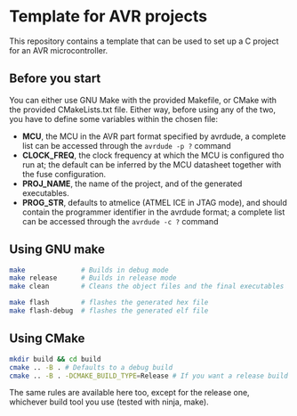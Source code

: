 # Template for AVR projects

This repository contains a template that can be used to set up a C project for an AVR microcontroller.

## Before you start

You can either use GNU Make with the provided Makefile, or CMake with the provided CMakeLists.txt file.
Either way, before using any of the two, you have to define some variables within the chosen file:

- **MCU**, the MCU in the AVR part format specified by avrdude, a complete list can be accessed through the 
```avrdude -p ?``` command
- **CLOCK_FREQ**, the clock frequency at which the MCU is configured tho run at; the default can be inferred by the MCU 
datasheet together with the fuse configuration.
- **PROJ_NAME**, the name of the project, and of the generated executables.
- **PROG_STR**, defaults to atmelice (ATMEL ICE in JTAG mode), and should contain the programmer identifier in the 
avrdude format; a complete list can be accessed through the ```avrdude -c ?``` command

## Using GNU make

```bash
make              # Builds in debug mode
make release      # Builds in release mode
make clean        # Cleans the object files and the final executables

make flash        # flashes the generated hex file
make flash-debug  # flashes the generated elf file 
```

## Using CMake

```bash
mkdir build && cd build
cmake .. -B . # Defaults to a debug build
cmake .. -B . -DCMAKE_BUILD_TYPE=Release # If you want a release build
```

The same rules are available here too, except for the release one, whichever build tool you use (tested with ninja, make).
